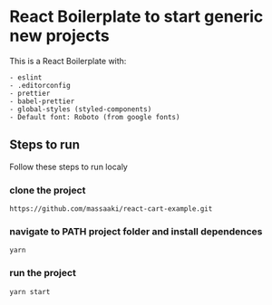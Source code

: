 # React Boilerplate to start generic new projects
This is a React Boilerplate with:
```configuration
- eslint
- .editorconfig
- prettier
- babel-prettier
- global-styles (styled-components)
- Default font: Roboto (from google fonts)
```

## Steps to run
Follow these steps to run localy


### clone the project
```clone
https://github.com/massaaki/react-cart-example.git
```

### navigate to PATH project folder and install dependences
```
yarn
```
### run the project
```
yarn start
```
